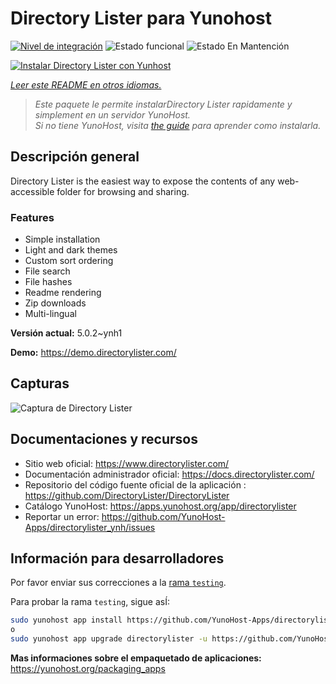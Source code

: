 <!--
Este archivo README esta generado automaticamente<https://github.com/YunoHost/apps/tree/master/tools/readme_generator>
No se debe editar a mano.
-->

# Directory Lister para Yunohost

[![Nivel de integración](https://apps.yunohost.org/badge/integration/directorylister)](https://ci-apps.yunohost.org/ci/apps/directorylister/)
![Estado funcional](https://apps.yunohost.org/badge/state/directorylister)
![Estado En Mantención](https://apps.yunohost.org/badge/maintained/directorylister)

[![Instalar Directory Lister con Yunhost](https://install-app.yunohost.org/install-with-yunohost.svg)](https://install-app.yunohost.org/?app=directorylister)

*[Leer este README en otros idiomas.](./ALL_README.md)*

> *Este paquete le permite instalarDirectory Lister rapidamente y simplement en un servidor YunoHost.*  
> *Si no tiene YunoHost, visita [the guide](https://yunohost.org/install) para aprender como instalarla.*

## Descripción general

Directory Lister is the easiest way to expose the contents of any web-accessible folder for browsing and sharing.

### Features

- Simple installation
- Light and dark themes
- Custom sort ordering
- File search
- File hashes
- Readme rendering
- Zip downloads
- Multi-lingual


**Versión actual:** 5.0.2~ynh1

**Demo:** <https://demo.directorylister.com/>

## Capturas

![Captura de Directory Lister](./doc/screenshots/Screenshot.png)

## Documentaciones y recursos

- Sitio web oficial: <https://www.directorylister.com/>
- Documentación administrador oficial: <https://docs.directorylister.com/>
- Repositorio del código fuente oficial de la aplicación : <https://github.com/DirectoryLister/DirectoryLister>
- Catálogo YunoHost: <https://apps.yunohost.org/app/directorylister>
- Reportar un error: <https://github.com/YunoHost-Apps/directorylister_ynh/issues>

## Información para desarrolladores

Por favor enviar sus correcciones a la [rama `testing`](https://github.com/YunoHost-Apps/directorylister_ynh/tree/testing).

Para probar la rama `testing`, sigue asÍ:

```bash
sudo yunohost app install https://github.com/YunoHost-Apps/directorylister_ynh/tree/testing --debug
o
sudo yunohost app upgrade directorylister -u https://github.com/YunoHost-Apps/directorylister_ynh/tree/testing --debug
```

**Mas informaciones sobre el empaquetado de aplicaciones:** <https://yunohost.org/packaging_apps>
